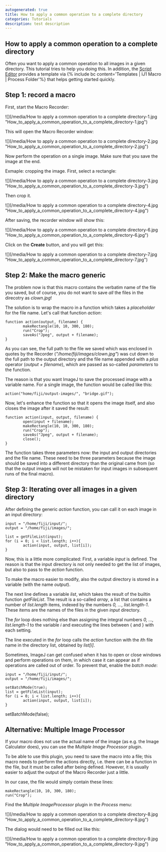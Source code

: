 ```yaml
---
autogenerated: true
title: How to apply a common operation to a complete directory
categories: Tutorials
description: test description
---
```


How to apply a common operation to a complete directory
-------------------------------------------------------

Often you want to apply a common operation to all images in a given directory. This tutorial tries to help you doing this. In addition, the [Script Editor](/scripting/script-editor) provides a template via {% include bc content='Templates | IJ1 Macro | Process Folder'%} that helps getting started quickly.

Step 1: record a macro
----------------------

First, start the Macro Recorder:

![](/media/How to apply a common operation to a complete directory-1.jpg "How_to_apply_a_common_operation_to_a_complete_directory-1.jpg")

This will open the Macro Recorder window:

![](/media/How to apply a common operation to a complete directory-2.jpg "How_to_apply_a_common_operation_to_a_complete_directory-2.jpg")

Now perform the operation on a single image. Make sure that you save the image at the end.

Exmaple: cropping the image. First, select a rectangle:

![](/media/How to apply a common operation to a complete directory-3.jpg "How_to_apply_a_common_operation_to_a_complete_directory-3.jpg")

Then crop it.

![](/media/How to apply a common operation to a complete directory-4.jpg "How_to_apply_a_common_operation_to_a_complete_directory-4.jpg")

After saving, the recorder window will show this:

![](/media/How to apply a common operation to a complete directory-6.jpg "How_to_apply_a_common_operation_to_a_complete_directory-6.jpg")

Click on the **Create** button, and you will get this:

![](/media/How to apply a common operation to a complete directory-7.jpg "How_to_apply_a_common_operation_to_a_complete_directory-7.jpg")

Step 2: Make the macro generic
------------------------------

The problem now is that this macro contains the verbatim name of the file you saved, but of course, you do not want to save *all* the files in the direcotry as *clown.jpg*!

The solution is to wrap the macro in a function which takes a *placeholder* for the file name. Let's call that function *action*:

`function action(output, filename) {`  
`        makeRectangle(10, 10, 300, 180);`  
`        run("Crop");`  
`        saveAs("Jpeg", output + filename);`  
`}`

As you can see, the full path to the file we saved which was enclosed in quotes by the Recorder (*"/home/fiji/images/clown.jpg"*) was cut down to the full path to the output directory and the file name appended with a *plus* operator (*output + filename*), which are passed as so-called *parameters* to the function.

The reason is that you want ImageJ to save the processed image with a variable name. For a single image, the function would be called like this:

`action("home/fiji/output-images/", "bridge.gif");`

Now, let's enhance the function so that it opens the image itself, and also closes the image after it saved the result:

`function action(input, output, filename) {`  
`        open(input + filename);`  
`        makeRectangle(10, 10, 300, 180);`  
`        run("Crop");`  
`        saveAs("Jpeg", output + filename);`  
`        close();`  
`}`

The function takes three parameters now: the input and output directories and the file name. These need to be three parameters because the image should be saved into a different directory than the original came from (so that the output images will not be mistaken for input images in subsequent runs of the final macro).

Step 3: Iterating over all images in a given directory
------------------------------------------------------

After defining the generic *action* function, you can call it on each image in an input directory:

`input = "/home/fiji/input/";`  
`output = "/home/fiji/images/";`  
  
`list = getFileList(input);`  
`for (i = 0; i < list.length; i++){`  
`        action(input, output, list[i]);`  
`}`

Now, this is a little more complicated: First, a variable *input* is defined. The reason is that the input directory is not only needed to get the list of images, but also to pass to the *action* function.

To make the macro easier to modify, also the output directory is stored in a variable (with the name *output*).

The next line defines a variable *list*, which takes the result of the builtin function *getFileList*. The result is a so-called *array*, a list that contains a number of *list.length* items, indexed by the numbers *0, ..., list.length-1*. These items are the names of the files in the given *input* directory.

The *for* loop does nothing else than assigning the integral numbers *0, ..., list.length-1* to the variable *i* and executing the lines between { and } with each setting.

The line executed in the *for* loop calls the *action* function with the *i*th file name in the directory list, obtained by *list\[i\]*.

Sometimes, ImageJ can get confused when it has to open or close windows and perform operations on them, in which case it can appear as if operations are called out of order. To prevent that, enable the *batch mode*:

`input = "/home/fiji/input/";`  
`output = "/home/fiji/images/";`  
  
`setBatchMode(true); `  
`list = getFileList(input);`  
`for (i = 0; i < list.length; i++){`  
`        action(input, output, list[i]);`  
`}`

setBatchMode(false);

Alternative: Multiple Image Processor
-------------------------------------

If your macro does not use the actual name of the image (as e.g. the Image Calculator does), you can use the *Multiple Image Processor* plugin.

To be able to use this plugin, you need to save the macro into a file; this macro needs to perform the actions directly, i.e. there can be a function in the file, but it must be called after being defined. However, it is usually easier to adjust the output of the Macro Recorder just a little.

In our case, the file would simply contain these lines:

`makeRectangle(10, 10, 300, 180);`  
`run("Crop");`

Find the *Multiple ImageProcessor* plugin in the *Process* menu:

![](/media/How to apply a common operation to a complete directory-8.jpg "How_to_apply_a_common_operation_to_a_complete_directory-8.jpg")

The dialog would need to be filled out like this:

![](/media/How to apply a common operation to a complete directory-9.jpg "How_to_apply_a_common_operation_to_a_complete_directory-9.jpg")


